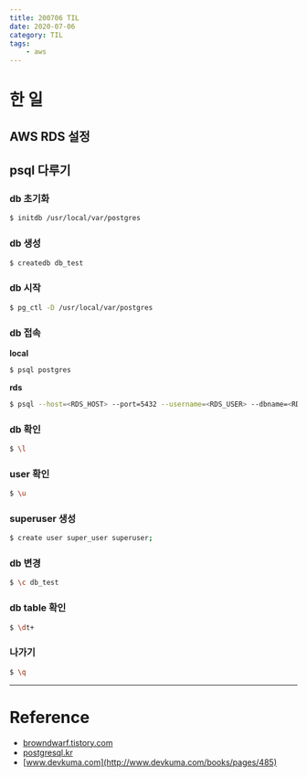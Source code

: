 ```yaml
---
title: 200706 TIL
date: 2020-07-06
category: TIL
tags:
    - aws
---
```


# 한 일

## AWS RDS 설정

## psql 다루기

### db 초기화
```bash
$ initdb /usr/local/var/postgres
```

### db 생성
```bash
$ createdb db_test
```

### db 시작
```bash
$ pg_ctl -D /usr/local/var/postgres
```

### db 접속

**local**  
```bash
$ psql postgres
```
**rds**
```bash
$ psql --host=<RDS_HOST> --port=5432 --username=<RDS_USER> --dbname=<RDS_DATABASE_NAME>
```
### db 확인
```bash
$ \l
```
### user 확인
```bash
$ \u
```

### superuser 생성
```bash
$ create user super_user superuser;
```

### db 변경
```bash
$ \c db_test
```

### db table 확인
```bash
$ \dt+
```

### 나가기
```bash
$ \q
```

---
# Reference
- [browndwarf.tistory.com](https://browndwarf.tistory.com/17)
- [postgresql.kr](https://postgresql.kr/docs/11/app-pg-ctl.html)
- [www.devkuma.com](http://www.devkuma.com/books/pages/485)